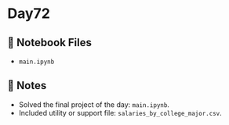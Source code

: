 # Day72


## 📓 Notebook Files
- `main.ipynb`

## 📝 Notes
- Solved the final project of the day: `main.ipynb`.
- Included utility or support file: `salaries_by_college_major.csv`.